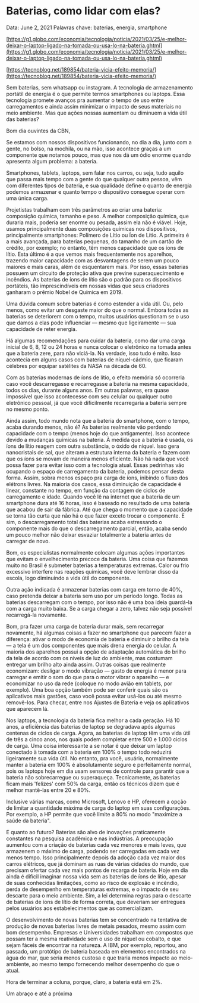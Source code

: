# Baterias, como lidar com elas?

Data: June 2, 2021
Palavras chave: baterias, energia, smartphone

[https://g1.globo.com/economia/tecnologia/noticia/2021/03/25/e-melhor-deixar-o-laptop-ligado-na-tomada-ou-usa-lo-na-bateria.ghtml](https://g1.globo.com/economia/tecnologia/noticia/2021/03/25/e-melhor-deixar-o-laptop-ligado-na-tomada-ou-usa-lo-na-bateria.ghtml)

[https://tecnoblog.net/189854/bateria-vicia-efeito-memoria/](https://tecnoblog.net/189854/bateria-vicia-efeito-memoria/)

Sem baterias, sem whatsapp ou instagram. A tecnologia de armazenamento portátil de energia é o que permite termos smartphones ou laptops. Essa tecnologia promete avanços pra aumentar o tempo de uso entre carregamentos e ainda assim minimizar o impacto de seus materiais no meio ambiente. Mas que ações nossas aumentam ou diminuem a vida útil das baterias?

Bom dia ouvintes da CBN,

Se estamos com nossos dispositivos funcionando, no dia a dia, junto com a gente, no bolso, na mochila, ou na mão, isso acontece graças a um componente que notamos pouco, mas que nos dá um ódio enorme quando apresenta algum problema: a bateria.

Smartphones, tablets, laptops, sem falar nos carros, ou seja, tudo aquilo que passa mais tempo com a gente do que qualquer outra pessoa, vêm com diferentes tipos de bateria, e sua qualidade define o quanto de energia podemos armazenar e quanto tempo o dispositivo consegue operar com uma única carga.

Projetistas trabalham com três parâmetros ao criar uma bateria: composição química, tamanho e peso. A melhor composição química, que duraria mais, poderia ser enorme ou pesada, assim ela não é viável. Hoje, usamos principalmente duas composições químicas nos dispositivos, principalmente smartphones: Polímero de Lítio ou Íon de Lítio. A primeira é a mais avançada, para baterias pequenas, do tamanho de um cartão de crédito, por exemplo; no entanto, têm menos capacidade que os íons de lítio. Esta último é a que vemos mais frequentemente nos aparelhos, trazendo maior capacidade com as desvantagens de serem um pouco maiores e mais caras, além de esquentarem mais. Por isso, essas baterias possuem um circuito de proteção ativa que previne superaquecimento e incêndios. As baterias de íons de lítio são o padrão para os dispositivos portáteis, tão imprescindíveis em nossas vidas que seus criadores ganharam o prêmio Nobel de Química em 2019.

Uma dúvida comum sobre baterias é como estender a vida útil. Ou, pelo menos, como evitar um desgaste maior do que o normal. Embora todas as baterias se deteriorem com o tempo, muitos usuários questionam se o uso que damos a elas pode influenciar — mesmo que ligeiramente — sua capacidade de reter energia.

Há algumas recomendações para cuidar da bateria, como dar uma carga inicial de 6, 8, 12 ou 24 horas e nunca colocar o eletrônico na tomada antes que a bateria zere, para não viciá-la. Na verdade, isso tudo é mito. Isso acontecia em alguns casos com baterias de níquel-cádmio, que ficaram célebres por equipar satélites da NASA na década de 60. 

Com as baterias modernas de íons de lítio, o efeito memória só ocorreria caso você descarregasse e recarregasse a bateria na mesma capacidade, todos os dias, durante alguns anos. Em outras palavras, era quase impossível que isso acontecesse com seu celular ou qualquer outro eletrônico pessoal, já que você dificilmente recarregaria a bateria sempre no mesmo ponto.

Ainda assim, todo mundo nota que a bateria do smartphone, com o tempo, acaba durando menos, não é? As baterias realmente vão perdendo capacidade com o tempo (menos hoje do que antigamente). Isso acontece devido a mudanças químicas na bateria. À medida que a bateria é usada, os íons de lítio reagem com outra substância, o óxido de níquel. Isso gera nanocristais de sal, que alteram a estrutura interna da bateria e fazem com que os íons se movam de maneira menos eficiente. Não há nada que você possa fazer para evitar isso com a tecnologia atual. Essas pedrinhas vão ocupando o espaço de carregamento da bateria, podemos pensar desta forma. Assim, sobra menos espaço pra carga de íons, inibindo o fluxo dos elétrons livres. Na maioria dos casos, essa diminuição de capacidade é linear, constante no tempo, em função da contagem de ciclos de carregamento e idade. Quando você lê na internet que a bateria de um smartphone dura até 16 horas, isso é baseado no resultado de uma bateria que acabou de sair da fábrica. Até que chega o momento que a capacidade se torna tão curta que não há o que fazer exceto trocar o componente. E sim, o descarregamento total das baterias acaba estressando o componente mais do que o descarregamento parcial, então, acaba sendo um pouco melhor não deixar esvaziar totalmente a bateria antes de carregar de novo. 

Bom, os especialistas normalmente colocam algumas ações importantes que evitam o envelhecimento precoce da bateria. Uma coisa que fazemos muito no Brasil é submeter baterias a temperaturas extremas. Calor ou frio excessivo interfere nas reações químicas, você deve lembrar disso da escola, logo diminuindo a vida útil do componente.

Outra ação indicada é armazenar baterias com carga em torno de 40%, caso pretenda deixar a bateria sem uso por um período longo. Todas as baterias descarregam com o tempo, por isso não é uma boa ideia guardá-la com a carga muito baixa. Se a carga chegar a zero, talvez não seja possível recarregá-la novamente.

Bom, pra fazer uma carga de bateria durar mais, sem recarregar novamente, há algumas coisas a fazer no smartphone que parecem fazer a diferença: ativar o modo de economia de bateria e diminuir o brilho da tela —  a tela é um dos componentes que mais drena energia do celular. A maioria dos aparelhos possui a opção de adaptação automática do brilho da tela de acordo com os níveis de luz do ambiente, mas costumam entregar um brilho alto ainda assim. Outras coisas que realmente economizam: desligar o modo vibração — gasto de energia é menor para carregar e emitir o som do que para o motor vibrar o aparelho — e economizar no uso da rede (coloque no modo avião em tablets, por exemplo).  Uma boa opção também pode ser conferir quais são os aplicativos mais gastões, caso você possa evitar usá-los ou até mesmo removê-los. Para checar, entre nos Ajustes de Bateria e veja os aplicativos que aparecem lá.

Nos laptops, a tecnologia da bateria fica melhor a cada geração. Há 10 anos, a eficiência das baterias de laptop se degradava após algumas centenas de ciclos de carga. Agora, as baterias de laptop têm uma vida útil de três a cinco anos, nos quais podem completar entre 500 e 1.000 ciclos de carga. Uma coisa interessante a se notar é que deixar um laptop conectado à tomada com a bateria em 100% o tempo todo reduzirá ligeiramente sua vida útil. No entanto, pra você, usuário, normalmente manter a bateria em 100% é absolutamente seguro e perfeitamente normal, pois os laptops hoje em dia usam sensores de controle para garantir que a bateria não sobrecarregue ou superaqueça. Tecnicamente, as baterias ficam mais 'felizes' com 50% da carga, então os técnicos dizem que é melhor mantê-las entre 20 e 80%.

Inclusive várias marcas, como Microsoft, Lenovo e HP, oferecem a opção de limitar a quantidade máxima de carga do laptop em suas configurações. Por exemplo, a HP permite que você limite a 80% no modo "maximize a saúde da bateria".

E quanto ao futuro? Baterias são alvo de inovações praticamente constantes na pesquisa acadêmica e nas indústrias. A preocupação aumentou com a criação de baterias cada vez menores e mais leves, que armazenem o máximo de carga, podendo ser carregadas em cada vez menos tempo. Isso principalmente depois da adoção cada vez maior dos carros elétricos, que já dominam as ruas de várias cidades do mundo, que precisam ofertar cada vez mais pontos de recarga de bateria. Hoje em dia ainda é difícil imaginar nossa vida sem as baterias de íons de lítio, apesar de suas conhecidas limitações, como ao risco de explosão e incêndio, perda de desempenho em temperaturas extremas, e o impacto de seu descarte para o meio ambiente. Sim, a lei determina regras para o descarte de baterias de íons de lítio de forma correta, que deveriam ser entregues pelos usuários aos estabelecimentos que as comercializam.

O desenvolvimento de novas baterias tem se concentrado na tentativa de produção de novas baterias livres de metais pesados, mesmo assim com bom desempenho. Empresas e Universidades trabalham em compostos que possam ter a mesma reatividade sem o uso de níquel ou cobalto, e que sejam fáceis de encontrar na natureza. A IBM, por exemplo, reportou, ano passado, um protótipo de bateria baseada em elementos encontrados na água do mar, que seria menos custosa e que traria menos impacto ao meio-ambiente, ao mesmo tempo fornecendo melhor desempenho do que o atual.

Hora de terminar a coluna, porque, claro, a bateria está em 2%.

Um abraço e até a próxima